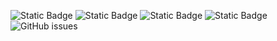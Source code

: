 ![Static Badge](https://img.shields.io/badge/blacklists-61-000000) ![Static Badge](https://img.shields.io/badge/blacklisted-2904085-cc0000) ![Static Badge](https://img.shields.io/badge/whitelisted-2250-00CC00) ![Static Badge](https://img.shields.io/badge/streaming_blacklist-28107-000000) ![GitHub issues](https://img.shields.io/github/issues/fabriziosalmi/blacklists)
